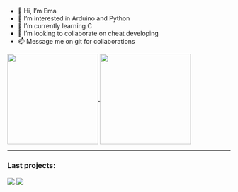 - 👋 Hi, I’m Ema
- 👀 I’m interested in Arduino and Python
- 🌱 I’m currently learning C
- 💞️ I’m looking to collaborate on cheat developing
- 📫 Message me on git for collaborations

<a href="https://github.com/EmaBixD">
  <img height=205 align="center" src="https://github-readme-stats.vercel.app/api?username=EmaBixD&theme=shadow_red&bg_color=00000000" />
</a>
<a href="https://github.com/EmaBixD">
  <img height=205 align="center" src="https://github-readme-stats.vercel.app/api/top-langs?username=EmaBixD&layout=compact&langs_count=8&theme=shadow_red&bg_color=00000000" />
</a>

---

### Last projects:
<a href="https://github.com/EmaBixD/Arduino-Weather">
  <img align="center" src="https://github-readme-stats.vercel.app/api/pin/?username=EmaBixD&repo=Arduino-Weather&show_owner=false&theme=shadow_red&bg_color=00000000" weight=20 />
</a>
<a href="https://github.com/EmaBixD">
  <img align="center" src="https://github-readme-stats.vercel.app/api/pin/?username=EmaBixD&repo=python-keylogger&show_owner=false&theme=shadow_red&bg_color=00000000" />
</a>
